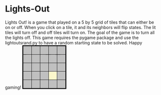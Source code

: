 # Lights-Out
Lights Out! is a game that played on a 5 by 5 grid of tiles that can either be on or off. When you click on a tile, it and its neighbors will flip states. The lit tiles will turn off and off tiles will turn on. The goal of the game is to turn all the lights off. This game requires the pygame package and use the lightoutsrand.py to have a random starting state to be solved. Happy gaming!
![](lights_out/assets/demo.gif)
